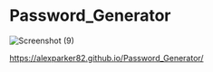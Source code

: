 # Password_Generator

![Screenshot (9)](https://user-images.githubusercontent.com/82096138/124386771-f270e200-dca9-11eb-803f-1095c208c60f.png)


https://alexparker82.github.io/Password_Generator/
